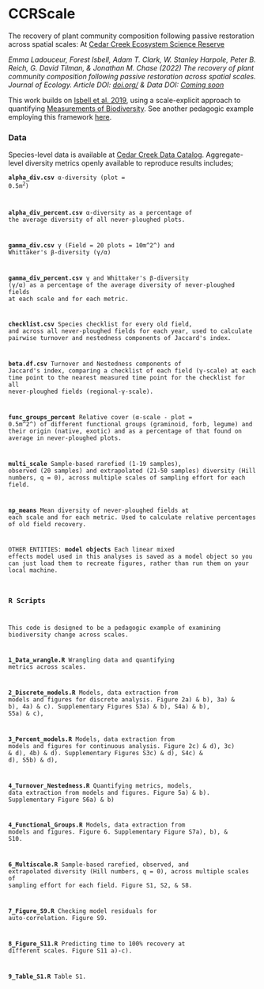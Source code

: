 

# CCRScale

The recovery of plant community composition following passive restoration across spatial scales: At [Cedar Creek Ecosystem Science Reserve](https://www.cedarcreek.umn.edu/)

*Emma Ladouceur, Forest Isbell, Adam T. Clark, W. Stanley Harpole, Peter B. Reich, G. David Tilman, & Jonathan M. Chase (2022) The recovery of plant community composition following passive restoration across spatial scales. Journal of Ecology. Article DOI: [doi.org/]() & Data DOI: [Coming soon]()*
 
This work builds on [Isbell et al. 2019](https://www.nature.com/articles/s41559-019-1012-1), using a scale-explicit approach to quantifying [Measurements of Biodiversity](https://doi.org/10.1111/2041-210X.13102). See another pedagogic example employing this framework [here](https://doi.org/10.1111/1365-2664.13549).

### Data
Species-level data is available at [Cedar Creek Data Catalog](https://www.cedarcreek.umn.edu/research/data). Aggregate-level diversity metrics openly available to reproduce results includes;

<code>**alpha_div.csv** α-diversity (plot = 0.5m<sup>2</sup>)

**alpha_div_percent.csv** α-diversity as a percentage of the average diversity of all never-ploughed plots.

**gamma_div.csv** γ (Field = 20 plots = 10m^2^) and Whittaker's β-diversity (γ/α)

**gamma_div_percent.csv** γ and Whittaker's β-diversity (γ/α) as a percentage of the average diversity of never-ploughed fields at each scale and for each metric.

**checklist.csv** Species checklist for every old field, and across all never-ploughed fields for each year, used to calculate pairwise turnover and nestedness components of Jaccard's index.

**beta.df.csv** Turnover and Nestedness components of Jaccard's index, comparing a checklist of each field (γ-scale) at each time point to the nearest measured time point for the checklist for all never-ploughed fields (regional-γ-scale).

**func_groups_percent** Relative cover (α-scale - plot = 0.5m^2^) of different functional groups (graminoid, forb, legume) and their origin (native, exotic) and as a percentage of that found on average in never-ploughed plots.

**multi_scale** Sample-based rarefied (1-19 samples), observed (20 samples) and extrapolated (21-50 samples) diversity (Hill numbers, q = 0), across multiple scales of sampling effort for each field.

**np_means** Mean diversity of never-ploughed fields at each scale and for each metric. Used to calculate relative percentages of old field recovery.

OTHER ENTITIES: **model objects** Each linear mixed effects model used in this analyses is saved as a model object so you can just load them to recreate figures, rather than run them on your local machine.

### R Scripts
This code is designed to be a pedagogic example of examining biodiversity change across scales.

**1_Data_wrangle.R** Wrangling data and quantifying metrics across scales.

**2_Discrete_models.R** Models, data extraction from models and figures for discrete analysis. Figure 2a) & b), 3a) & b), 4a) & c). Supplementary Figures S3a) & b), S4a) & b), S5a) & c),

**3_Percent_models.R** Models, data extraction from models and figures for continuous analysis. Figure 2c) & d), 3c) & d), 4b) & d). Supplementary Figures S3c) & d), S4c) & d), S5b) & d),

**4_Turnover_Nestedness.R** Quantifying metrics, models, data extraction from models and figures. Figure 5a) & b). Supplementary Figure S6a) & b)

**4_Functional_Groups.R** Models, data extraction from models and figures. Figure 6. Supplementary Figure S7a), b), & S10.

**6_Multiscale.R** Sample-based rarefied, observed, and extrapolated diversity (Hill numbers, q = 0), across multiple scales of sampling effort for each field. Figure S1, S2, & S8.

**7_Figure_S9.R** Checking model residuals for auto-correlation. Figure S9.

**8_Figure_S11.R** Predicting time to 100% recovery at different scales. Figure S11 a)-c).

**9_Table_S1.R** Table S1.

